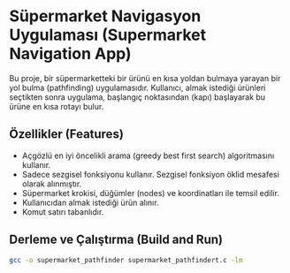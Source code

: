 # Süpermarket Navigasyon Uygulaması (Supermarket Navigation App)

Bu proje, bir süpermarketteki bir ürünü en kısa yoldan bulmaya yarayan bir yol bulma (pathfinding) uygulamasıdır. Kullanıcı, almak istediği ürünleri seçtikten sonra uygulama, başlangıç noktasından (kapı) başlayarak bu ürüne en kısa rotayı bulur.

## Özellikler (Features)
- Açgözlü en iyi öncelikli arama (greedy best first search) algoritmasını kullanır.
- Sadece sezgisel fonksiyonu kullanır. Sezgisel fonksiyon öklid mesafesi olarak alınmıştır.
- Süpermarket krokisi, düğümler (nodes) ve koordinatları ile temsil edilir.
- Kullanıcıdan almak istediği ürün alınır.
- Komut satırı tabanlıdır.

## Derleme ve Çalıştırma (Build and Run)

```bash
gcc -o supermarket_pathfinder supermarket_pathfindert.c -lm


